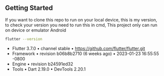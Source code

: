 ## Getting Started
If you want to clone this repo to run on your local device, this is my version, to check your version you need to run this in cmd,
This project only can run on device or emulator Android
```sh
flutter --version
```



- Flutter 3.7.0 • channel stable • https://github.com/flutter/flutter.git
- Framework • revision b06b8b2710 (6 weeks ago) • 2023-01-23 16:55:55 -0800
- Engine • revision b24591ed32
- Tools • Dart 2.19.0 • DevTools 2.20.1
